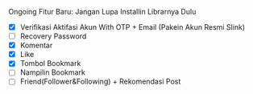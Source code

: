 Ongoing Fitur Baru:
Jangan Lupa Installin Librarnya Dulu
- [x] Verifikasi Aktifasi Akun With OTP + Email (Pakein Akun Resmi Slink)
- [ ] Recovery Password
- [x] Komentar
- [x] Like
- [x] Tombol Bookmark
- [ ] Nampilin Bookmark
- [ ] Friend(Follower&Following) + Rekomendasi Post
